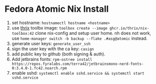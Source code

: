 # Fedora Atomic Nix Install
1. set hostname: `hostnamectl hostname <hostname>`
4. use [thrix](https://thrix.github.io/nix-toolbox/) toolbx image: `toolbox create --image ghcr.io/thrix/nix-toolbox:42`
   clone nix-config and setup user home. nh does not work, use `home-manager switch -b backup --flake .#asg@atomic` instead.
2. generate user keys: `generate_user_ssh`
3. sign the user key with the ca key: `casign`
5. add public key to github (both signing & auth).
5. Add jetbrains fonts: `rpm-ostree install  	https://repos.fyralabs.com/terra42/jetbrainsmono-nerd-fonts-0:3.4.0-1.fc42.noarch.rpm`
6. enable sshd: `systemctl enable sshd.service && systemctl start sshd.service`
